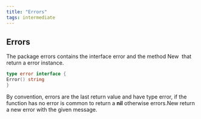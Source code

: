 ```yaml
---
title: "Errors"
tags: intermediate
---
```

## Errors
The package errors contains the interface error and the method New  that return a error instance.
```go
type error interface {
Error() string
}
```
By convention, errors are the last return value and have type error, if the function has no error is common to return a **nil** otherwise errors.New return a new error with the given message.
